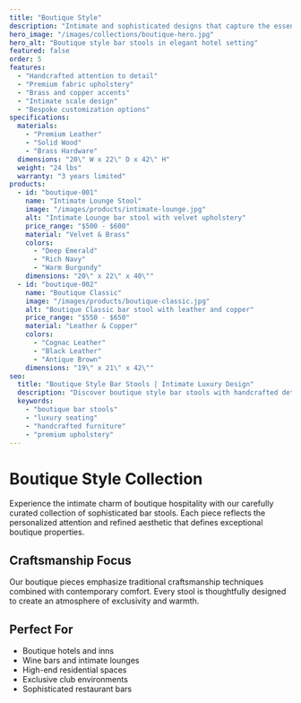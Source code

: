 ```yaml
---
title: "Boutique Style"
description: "Intimate and sophisticated designs that capture the essence of boutique hospitality with attention to every detail and bespoke craftsmanship."
hero_image: "/images/collections/boutique-hero.jpg"
hero_alt: "Boutique style bar stools in elegant hotel setting"
featured: false
order: 5
features:
  - "Handcrafted attention to detail"
  - "Premium fabric upholstery"
  - "Brass and copper accents"
  - "Intimate scale design"
  - "Bespoke customization options"
specifications:
  materials:
    - "Premium Leather"
    - "Solid Wood"
    - "Brass Hardware"
  dimensions: "20\" W x 22\" D x 42\" H"
  weight: "24 lbs"
  warranty: "3 years limited"
products:
  - id: "boutique-001"
    name: "Intimate Lounge Stool"
    image: "/images/products/intimate-lounge.jpg"
    alt: "Intimate Lounge bar stool with velvet upholstery"
    price_range: "$500 - $600"
    material: "Velvet & Brass"
    colors:
      - "Deep Emerald"
      - "Rich Navy"
      - "Warm Burgundy"
    dimensions: "20\" x 22\" x 40\""
  - id: "boutique-002"
    name: "Boutique Classic"
    image: "/images/products/boutique-classic.jpg"
    alt: "Boutique Classic bar stool with leather and copper"
    price_range: "$550 - $650"
    material: "Leather & Copper"
    colors:
      - "Cognac Leather"
      - "Black Leather"
      - "Antique Brown"
    dimensions: "19\" x 21\" x 42\""
seo:
  title: "Boutique Style Bar Stools | Intimate Luxury Design"
  description: "Discover boutique style bar stools with handcrafted details and premium materials. Perfect for intimate hospitality spaces."
  keywords:
    - "boutique bar stools"
    - "luxury seating"
    - "handcrafted furniture"
    - "premium upholstery"
---
```


# Boutique Style Collection

Experience the intimate charm of boutique hospitality with our carefully curated collection of sophisticated bar stools. Each piece reflects the personalized attention and refined aesthetic that defines exceptional boutique properties.

## Craftsmanship Focus

Our boutique pieces emphasize traditional craftsmanship techniques combined with contemporary comfort. Every stool is thoughtfully designed to create an atmosphere of exclusivity and warmth.

## Perfect For

- Boutique hotels and inns
- Wine bars and intimate lounges
- High-end residential spaces
- Exclusive club environments
- Sophisticated restaurant bars 